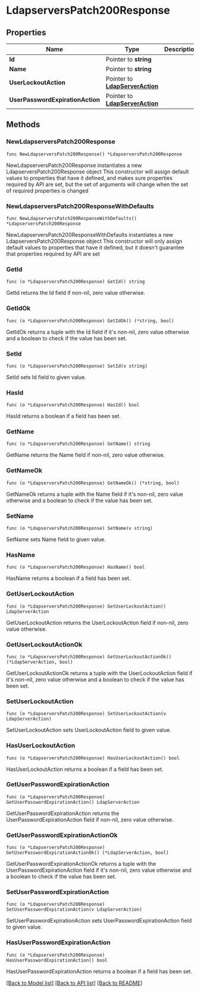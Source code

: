 # LdapserversPatch200Response

## Properties

Name | Type | Description | Notes
------------ | ------------- | ------------- | -------------
**Id** | Pointer to **string** |  | [optional] 
**Name** | Pointer to **string** |  | [optional] 
**UserLockoutAction** | Pointer to [**LdapServerAction**](LdapServerAction.md) |  | [optional] 
**UserPasswordExpirationAction** | Pointer to [**LdapServerAction**](LdapServerAction.md) |  | [optional] 

## Methods

### NewLdapserversPatch200Response

`func NewLdapserversPatch200Response() *LdapserversPatch200Response`

NewLdapserversPatch200Response instantiates a new LdapserversPatch200Response object
This constructor will assign default values to properties that have it defined,
and makes sure properties required by API are set, but the set of arguments
will change when the set of required properties is changed

### NewLdapserversPatch200ResponseWithDefaults

`func NewLdapserversPatch200ResponseWithDefaults() *LdapserversPatch200Response`

NewLdapserversPatch200ResponseWithDefaults instantiates a new LdapserversPatch200Response object
This constructor will only assign default values to properties that have it defined,
but it doesn't guarantee that properties required by API are set

### GetId

`func (o *LdapserversPatch200Response) GetId() string`

GetId returns the Id field if non-nil, zero value otherwise.

### GetIdOk

`func (o *LdapserversPatch200Response) GetIdOk() (*string, bool)`

GetIdOk returns a tuple with the Id field if it's non-nil, zero value otherwise
and a boolean to check if the value has been set.

### SetId

`func (o *LdapserversPatch200Response) SetId(v string)`

SetId sets Id field to given value.

### HasId

`func (o *LdapserversPatch200Response) HasId() bool`

HasId returns a boolean if a field has been set.

### GetName

`func (o *LdapserversPatch200Response) GetName() string`

GetName returns the Name field if non-nil, zero value otherwise.

### GetNameOk

`func (o *LdapserversPatch200Response) GetNameOk() (*string, bool)`

GetNameOk returns a tuple with the Name field if it's non-nil, zero value otherwise
and a boolean to check if the value has been set.

### SetName

`func (o *LdapserversPatch200Response) SetName(v string)`

SetName sets Name field to given value.

### HasName

`func (o *LdapserversPatch200Response) HasName() bool`

HasName returns a boolean if a field has been set.

### GetUserLockoutAction

`func (o *LdapserversPatch200Response) GetUserLockoutAction() LdapServerAction`

GetUserLockoutAction returns the UserLockoutAction field if non-nil, zero value otherwise.

### GetUserLockoutActionOk

`func (o *LdapserversPatch200Response) GetUserLockoutActionOk() (*LdapServerAction, bool)`

GetUserLockoutActionOk returns a tuple with the UserLockoutAction field if it's non-nil, zero value otherwise
and a boolean to check if the value has been set.

### SetUserLockoutAction

`func (o *LdapserversPatch200Response) SetUserLockoutAction(v LdapServerAction)`

SetUserLockoutAction sets UserLockoutAction field to given value.

### HasUserLockoutAction

`func (o *LdapserversPatch200Response) HasUserLockoutAction() bool`

HasUserLockoutAction returns a boolean if a field has been set.

### GetUserPasswordExpirationAction

`func (o *LdapserversPatch200Response) GetUserPasswordExpirationAction() LdapServerAction`

GetUserPasswordExpirationAction returns the UserPasswordExpirationAction field if non-nil, zero value otherwise.

### GetUserPasswordExpirationActionOk

`func (o *LdapserversPatch200Response) GetUserPasswordExpirationActionOk() (*LdapServerAction, bool)`

GetUserPasswordExpirationActionOk returns a tuple with the UserPasswordExpirationAction field if it's non-nil, zero value otherwise
and a boolean to check if the value has been set.

### SetUserPasswordExpirationAction

`func (o *LdapserversPatch200Response) SetUserPasswordExpirationAction(v LdapServerAction)`

SetUserPasswordExpirationAction sets UserPasswordExpirationAction field to given value.

### HasUserPasswordExpirationAction

`func (o *LdapserversPatch200Response) HasUserPasswordExpirationAction() bool`

HasUserPasswordExpirationAction returns a boolean if a field has been set.


[[Back to Model list]](../README.md#documentation-for-models) [[Back to API list]](../README.md#documentation-for-api-endpoints) [[Back to README]](../README.md)


